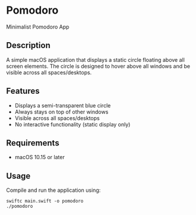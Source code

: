 # Pomodoro
Minimalist Pomodoro App

## Description
A simple macOS application that displays a static circle floating above all screen elements. The circle is designed to hover above all windows and be visible across all spaces/desktops.

## Features
- Displays a semi-transparent blue circle
- Always stays on top of other windows
- Visible across all spaces/desktops
- No interactive functionality (static display only)

## Requirements
- macOS 10.15 or later

## Usage
Compile and run the application using:
```
swiftc main.swift -o pomodoro
./pomodoro
```
